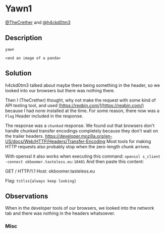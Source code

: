 # Yawn1

[@TheCrether][1] and [@h4ckd0tm3][2]

## Description

```
yawn

<and an image of a panda>
```

## Solution

h4ckd0tm3 talked about maybe there being something in the header, so we looked into our browsers but there was nothing there.

Then I (TheCrether) thought, why not make the request with some kind of API testing tool, and used [https://reqbin.com/](https://reqbin.com/) because I had none installed at the time. For some reason, there now was a `Flag` Header included in the response.

The response was a `chunked` response. We found out that browsers don't handle chunked transfer encodings completely because they don't wait on the trailer headers.
https://developer.mozilla.org/en-US/docs/Web/HTTP/Headers/Transfer-Encoding
Most tools for making HTTP requests also probably stop when the zero-length chunk arrives.

With openssl it also works when executing this command: `openssl s_client -connect okboomer.tasteless.eu:10401`
And then paste this content:

GET / HTTP/1.1
Host: okboomer.tasteless.eu

Flag: `tstlss{always keep looking}`

## Observations

When in the developer tools of our browsers, we looked into the network tab and there was nothing in the headers whatsoever.

### Misc

[1]: https://thecrether.at
[2]: https://schni.at
